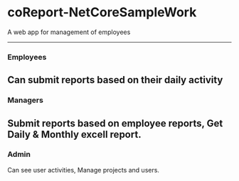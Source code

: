 # coReport-NetCoreSampleWork
A web app for management of employees  

------------------------------------------------  
### Employees   
Can submit reports based on their daily activity  
------------------------------------------------
### Managers   
Submit reports based on employee reports, Get Daily & Monthly excell report.  
------------------------------------------------
### Admin   
Can see user activities, Manage projects and users.  
